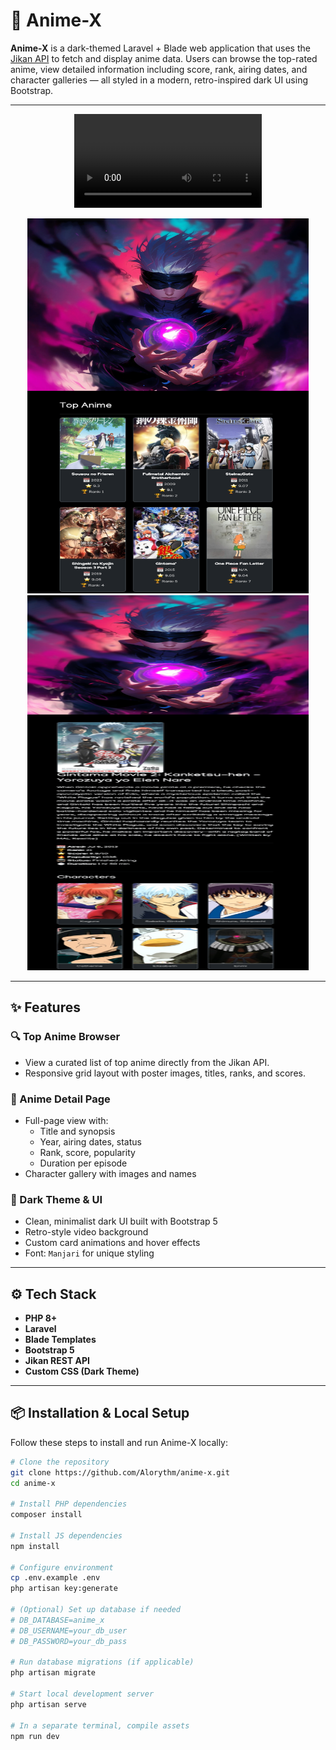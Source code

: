 # 🎌 Anime-X

**Anime-X** is a dark-themed Laravel + Blade web application that uses the [Jikan API](https://jikan.moe/) to fetch and display anime data. Users can browse the top-rated anime, view detailed information including score, rank, airing dates, and character galleries — all styled in a modern, retro-inspired dark UI using Bootstrap.

---

<p align="center">
    <video autoplay loop><source src="screenshots/wallpaper.mp4" type="video/mp4"></video>
</p>

<p align="center">
    <img src="screenshots/IMG_0001.png" width="450" height="600"/>
    <img src="screenshots/IMG_0002.png" width="450" height="600"/>
</p>

---

## ✨ Features

### 🔍 Top Anime Browser
- View a curated list of top anime directly from the Jikan API.
- Responsive grid layout with poster images, titles, ranks, and scores.

### 📄 Anime Detail Page
- Full-page view with:
  - Title and synopsis
  - Year, airing dates, status
  - Rank, score, popularity
  - Duration per episode
- Character gallery with images and names

### 🖤 Dark Theme & UI
- Clean, minimalist dark UI built with Bootstrap 5
- Retro-style video background
- Custom card animations and hover effects
- Font: `Manjari` for unique styling

---

## ⚙️ Tech Stack
- **PHP 8+**
- **Laravel**
- **Blade Templates**
- **Bootstrap 5**
- **Jikan REST API**
- **Custom CSS (Dark Theme)**

---

## 📦 Installation & Local Setup

Follow these steps to install and run Anime-X locally:

```bash
# Clone the repository
git clone https://github.com/Alorythm/anime-x.git
cd anime-x

# Install PHP dependencies
composer install

# Install JS dependencies
npm install

# Configure environment
cp .env.example .env
php artisan key:generate

# (Optional) Set up database if needed
# DB_DATABASE=anime_x
# DB_USERNAME=your_db_user
# DB_PASSWORD=your_db_pass

# Run database migrations (if applicable)
php artisan migrate

# Start local development server
php artisan serve

# In a separate terminal, compile assets
npm run dev